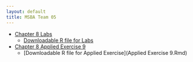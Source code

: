 ```yaml
---
layout: default
title: MSBA Team 05
---
```


- [Chapter 8 Labs](ch8_labs.html)  
  - [Downloadable R file for Labs](ch8_labs.Rmd)  
- [Chapter 8 Applied Exercise 9](Applied-Exercise-9.html)  
  - [Downloadable R file for Applied Exercise](Applied Exercise 9.Rmd)
